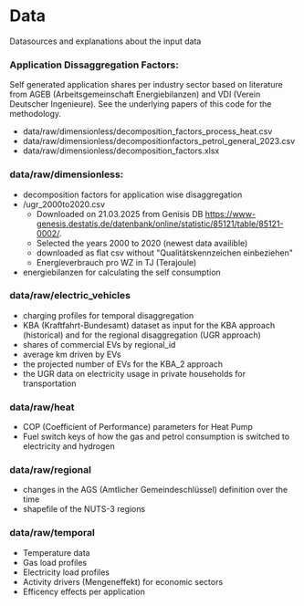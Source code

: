# Data
Datasources and explanations about the input data

### Application Dissaggregation Factors:
Self generated application shares per industry sector based on literature from AGEB (Arbeitsgemeinschaft Energiebilanzen) and VDI (Verein Deutscher Ingenieure).
See the underlying papers of this code for the methodology. 
- data/raw/dimensionless/decomposition_factors_process_heat.csv
- data/raw/dimensionless/decompositionfactors_petrol_general_2023.csv
- data/raw/dimensionless/decomposition_factors.xlsx


### data/raw/dimensionless:
- decomposition factors for application wise disaggregation
- /ugr_2000to2020.csv
    - Downloaded on 21.03.2025 from Genisis DB https://www-genesis.destatis.de/datenbank/online/statistic/85121/table/85121-0002/.
    - Selected the years 2000 to 2020 (newest data availible)
    - downloaded as flat csv without "Qualitätskennzeichen einbeziehen"
    - Energieverbrauch pro WZ in TJ (Terajoule)
- energiebilanzen for calculating the self consumption


### data/raw/electric_vehicles
- charging profiles for temporal disaggregation
- KBA (Kraftfahrt-Bundesamt) dataset as input for the KBA approach (historical) and for the regional disaggregation (UGR approach)
- shares of commercial EVs by regional_id
- average km driven by EVs 
- the projected number of EVs for the KBA_2 approach
- the UGR data on electricity usage in private households for transportation


### data/raw/heat
- COP (Coefficient of Performance) parameters for Heat Pump
- Fuel switch keys of how the gas and petrol consumption is switched to electricity and hydrogen


### data/raw/regional
- changes in the AGS (Amtlicher Gemeindeschlüssel) definition over the time
- shapefile of the NUTS-3 regions

### data/raw/temporal
- Temperature data
- Gas load profiles 
- Electricity load profiles
- Activity drivers (Mengeneffekt) for economic sectors
- Efficency effects per application
